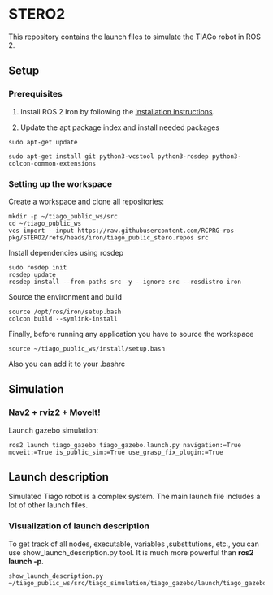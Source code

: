 # STERO2

This repository contains the launch files to simulate the TIAGo robot in ROS 2.

## Setup

### Prerequisites

1. Install ROS 2 Iron by following the [installation instructions](https://docs.ros.org/en/iron/Installation/Ubuntu-Install-Debs.html).

2. Update the apt package index and install needed packages

```console
sudo apt-get update

sudo apt-get install git python3-vcstool python3-rosdep python3-colcon-common-extensions
```

### Setting up the workspace

Create a workspace and clone all repositories:

```console
mkdir -p ~/tiago_public_ws/src
cd ~/tiago_public_ws
vcs import --input https://raw.githubusercontent.com/RCPRG-ros-pkg/STERO2/refs/heads/iron/tiago_public_stero.repos src
```

Install dependencies using rosdep

```console
sudo rosdep init
rosdep update
rosdep install --from-paths src -y --ignore-src --rosdistro iron
```

Source the environment and build

```console
source /opt/ros/iron/setup.bash
colcon build --symlink-install
```

Finally, before running any application you have to source the workspace

```console
source ~/tiago_public_ws/install/setup.bash
```

Also you can add it to your .bashrc


## Simulation

### Nav2 + rviz2 + MoveIt!

Launch gazebo simulation:

```console
ros2 launch tiago_gazebo tiago_gazebo.launch.py navigation:=True moveit:=True is_public_sim:=True use_grasp_fix_plugin:=True
```

## Launch description

Simulated Tiago robot is a complex system. The main launch file includes a lot of other launch files.

### Visualization of launch description

To get track of all nodes, executable, variables ,substitutions, etc., you can use show_launch_description.py tool.
It is much more powerful than **ros2 launch -p**.

```console
show_launch_description.py ~/tiago_public_ws/src/tiago_simulation/tiago_gazebo/launch/tiago_gazebo.launch.py
```
